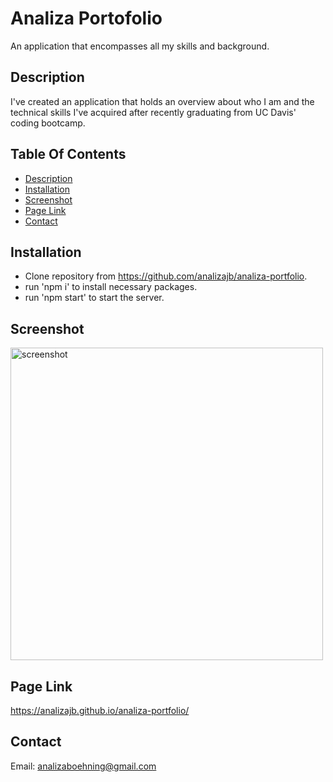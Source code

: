 # Analiza Portofolio

An application that encompasses all my skills and background.

## Description

I've created an application that holds an overview about who I am and the technical skills I've acquired after recently graduating from UC Davis' coding bootcamp.

## Table Of Contents

- [Description](#description)
- [Installation](#installation)
- [Screenshot](#screenshot)
- [Page Link](#page-link)
- [Contact](#contact)

## Installation

- Clone repository from https://github.com/analizajb/analiza-portfolio.
- run 'npm i' to install necessary packages.
- run 'npm start' to start the server.

## Screenshot

<img src='./assets/screenshot.png' alt='screenshot' width=500 />

## Page Link

https://analizajb.github.io/analiza-portfolio/

## Contact

Email: analizaboehning@gmail.com